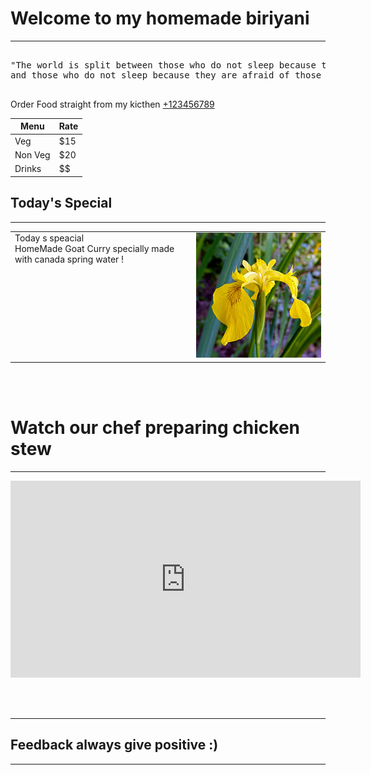 # Welcome to my homemade biriyani 
---
<pre class="">

"The world is split between those who do not sleep because they are hungry
and those who do not sleep because they are afraid of those who are hungry"

</pre>

Order Food straight from my kicthen  [+123456789](+123456789)

| Menu| Rate|
|----------|----------|
| Veg   | $15|
|Non Veg   | $20|
|Drinks  | $$ |

## Today's Special
---
<table style="border-collapse: collapse; width: 100%;">
  <tr>
    <td style="vertical-align: top; padding-right: 1rem;">
     Today s speacial <br>
      HomeMade Goat Curry specially made with canada spring water !    </td>
    <td style="vertical-align: top;">
      <img src="/assets/img/flower-pic.jpg" alt="Sample Image" style="max-width: 200px;">
    </td>
  </tr>
</table>

<br>
<br>

# Watch our chef preparing chicken stew

---

<iframe width="560" height="315" src="https://www.youtube.com/embed/1AbADjkEXGY" frameborder="0" allowfullscreen></iframe>

<br><br>

---
## Feedback always give positive :) 
---
